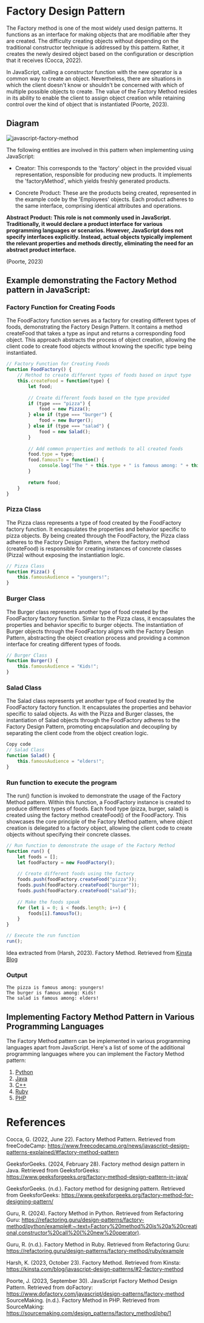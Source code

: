 # Factory Design Pattern

The Factory method is one of the most widely used design patterns. It functions as an interface for making objects that are modifiable after they are created. The difficulty creating objects without depending on the traditional constructor technique is addressed by this pattern. Rather, it creates the newly desired object based on the configuration or description that it receives (Cocca, 2022).


In JavaScript, calling a constructor function with the new operator is a common way to create an object. Nevertheless, there are situations in which the client doesn't know or shouldn't be concerned with which of multiple possible objects to create. The value of the Factory Method resides in its ability to enable the client to assign object creation while retaining control over the kind of object that is instantiated (Poorte, 2023).

## Diagram
![javascript-factory-method](https://github.com/nazrinzuwair/pattern-library/assets/144160072/f5ab27dc-bd49-4c0b-9fed-92bce6f7df4d)

The following entities are involved in this pattern when implementing using JavaScript:

   - Creator: This corresponds to the 'factory' object in the provided visual representation, responsible for producing new products. It implements the 'factoryMethod', which yields freshly generated products.

   - Concrete Product: These are the products being created, represented in the example code by the 'Employees' objects. Each product adheres to the same interface, comprising identical attributes and operations.

**Abstract Product: This role is not commonly used in JavaScript. Traditionally, it would declare a product interface for various programming languages or scenarios. However, JavaScript does not specify interfaces explicitly. Instead, actual objects typically implement the relevant properties and methods directly, eliminating the need for an abstract product interface.**

(Poorte, 2023)

## Example demonstrating the Factory Method pattern in JavaScript:

### Factory Function for Creating Foods

The FoodFactory function serves as a factory for creating different types of foods, demonstrating the Factory Design Pattern. It contains a method createFood that takes a type as input and returns a corresponding food object. This approach abstracts the process of object creation, allowing the client code to create food objects without knowing the specific type being instantiated.

```javascript
// Factory Function for Creating Foods
function FoodFactory() {
    // Method to create different types of foods based on input type
    this.createFood = function(type) {
        let food;
        
        // Create different foods based on the type provided
        if (type === "pizza") {
            food = new Pizza();
        } else if (type === "burger") {
            food = new Burger();
        } else if (type === "salad") {
            food = new Salad();
        }
        
        // Add common properties and methods to all created foods
        food.type = type;
        food.famousTo = function() {
            console.log("The " + this.type + " is famous among: " + this.famousAudience);
        }
        
        return food;
    }
}
```
### Pizza Class 

The Pizza class represents a type of food created by the FoodFactory factory function. It encapsulates the properties and behavior specific to pizza objects. By being created through the FoodFactory, the Pizza class adheres to the Factory Design Pattern, where the factory method (createFood) is responsible for creating instances of concrete classes (Pizza) without exposing the instantiation logic.

```javascript
// Pizza Class
function Pizza() {
    this.famousAudience = "youngers!";
}
```

### Burger Class 

The Burger class represents another type of food created by the FoodFactory factory function. Similar to the Pizza class, it encapsulates the properties and behavior specific to burger objects. The instantiation of Burger objects through the FoodFactory aligns with the Factory Design Pattern, abstracting the object creation process and providing a common interface for creating different types of foods.

```javascript
// Burger Class
function Burger() {
    this.famousAudience = "Kids!";
}
```

### Salad Class 

The Salad class represents yet another type of food created by the FoodFactory factory function. It encapsulates the properties and behavior specific to salad objects. As with the Pizza and Burger classes, the instantiation of Salad objects through the FoodFactory adheres to the Factory Design Pattern, promoting encapsulation and decoupling by separating the client code from the object creation logic.

```javascript
Copy code
// Salad Class
function Salad() {
    this.famousAudience = "elders!";
}
```

### Run function to execute the program

The run() function is invoked to demonstrate the usage of the Factory Method pattern. Within this function, a FoodFactory instance is created to produce different types of foods. Each food type (pizza, burger, salad) is created using the factory method createFood() of the FoodFactory. This showcases the core principle of the Factory Method pattern, where object creation is delegated to a factory object, allowing the client code to create objects without specifying their concrete classes.

```javascript
// Run function to demonstrate the usage of the Factory Method
function run() {
    let foods = [];
    let foodFactory = new FoodFactory();
    
    // Create different foods using the factory
    foods.push(foodFactory.createFood("pizza"));
    foods.push(foodFactory.createFood("burger"));
    foods.push(foodFactory.createFood("salad"));
    
    // Make the foods speak
    for (let i = 0; i < foods.length; i++) {
        foods[i].famousTo();
    }
}

// Execute the run function
run();
```
Idea extracted from (Harsh, 2023). Factory Method. Retrieved from [Kinsta Blog](https://kinsta.com/blog/javascript-design-patterns/#2-factory-method)

### Output

```
The pizza is famous among: youngers!
The burger is famous among: Kids!
The salad is famous among: elders!
```


## Implementing Factory Method Pattern in Various Programming Languages

The Factory Method pattern can be implemented in various programming languages apart from JavaScript. Here's a list of some of the additional programming languages where you can implement the Factory Method pattern:

1. [Python](https://refactoring.guru/design-patterns/factory-method/python/example#:~:text=Factory%20method%20is%20a%20creational,constructor%20call%20(%20new%20operator).)
2. [Java](https://www.geeksforgeeks.org/factory-method-design-pattern-in-java/)
3. [C++](https://www.geeksforgeeks.org/factory-method-for-designing-pattern/)
5. [Ruby](https://refactoring.guru/design-patterns/factory-method/ruby/example)
5. [PHP](https://sourcemaking.com/design_patterns/factory_method/php/1)


# References

Cocca, G. (2022, June 22). Factory Method Pattern. Retrieved from freeCodeCamp: https://www.freecodecamp.org/news/javascript-design-patterns-explained/#factory-method-pattern

GeeksforGeeks. (2024, February 28). Factory method design pattern in Java. Retrieved from GeeksforGeeks: https://www.geeksforgeeks.org/factory-method-design-pattern-in-java/

GeeksforGeeks. (n.d.). Factory method for designing pattern. Retrieved from GeeksforGeeks: https://www.geeksforgeeks.org/factory-method-for-designing-pattern/

Guru, R. (2024). Factory Method in Python. Retrieved from Refactoring Guru: https://refactoring.guru/design-patterns/factory-method/python/example#:~:text=Factory%20method%20is%20a%20creational,constructor%20call%20(%20new%20operator).

Guru, R. (n.d.). Factory Method in Ruby. Retrieved from Refactoring Guru: https://refactoring.guru/design-patterns/factory-method/ruby/example

Harsh, K. (2023, October 23). Factory Method. Retrieved from Kinsta: https://kinsta.com/blog/javascript-design-patterns/#2-factory-method

Poorte, J. (2023, September 30). JavaScript Factory Method Design Pattern. Retrieved from doFactory: https://www.dofactory.com/javascript/design-patterns/factory-method
SourceMaking. (n.d.). Factory Method in PHP. Retrieved from SourceMaking: https://sourcemaking.com/design_patterns/factory_method/php/1


